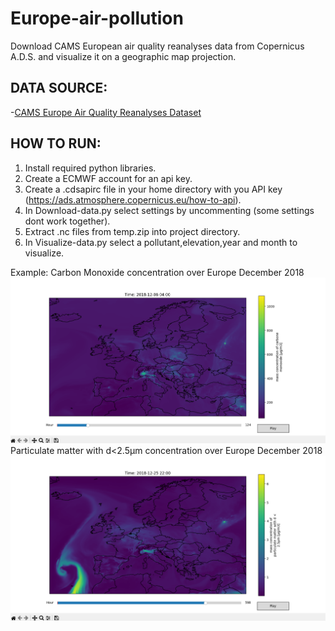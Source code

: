 # Europe-air-pollution
Download CAMS European air quality reanalyses data from Copernicus A.D.S. and visualize it on a geographic map projection.

## DATA SOURCE:
-[CAMS Europe Air Quality Reanalyses Dataset](https://ads.atmosphere.copernicus.eu/datasets/cams-europe-air-quality-reanalyses?tab=download)

## HOW TO RUN:
1. Install required python libraries.
2. Create a ECMWF account for an api key.
3. Create a .cdsapirc file in your home directory with you API key (https://ads.atmosphere.copernicus.eu/how-to-api).
4. In Download-data.py select settings by uncommenting (some settings dont work together).
5. Extract .nc files from temp.zip into project directory.
6. In Visualize-data.py select a pollutant,elevation,year and month to visualize.

Example:
Carbon Monoxide concentration over Europe December 2018
![example map](images/example_map.png)
Particulate matter with d<2.5µm concentration over Europe December 2018
![example map](images/example_map2.png)
